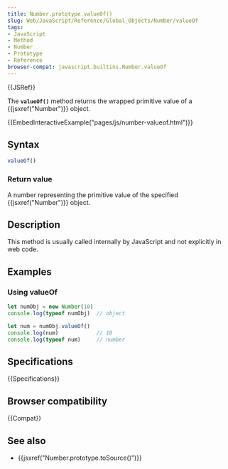 ```yaml
---
title: Number.prototype.valueOf()
slug: Web/JavaScript/Reference/Global_Objects/Number/valueOf
tags:
- JavaScript
- Method
- Number
- Prototype
- Reference
browser-compat: javascript.builtins.Number.valueOf
---
```

{{JSRef}}

The **`valueOf()`** method returns the wrapped primitive value of a
{{jsxref("Number")}} object.

{{EmbedInteractiveExample("pages/js/number-valueof.html")}}

## Syntax

```js
valueOf()
```

### Return value

A number representing the primitive value of the specified
{{jsxref("Number")}} object.

## Description

This method is usually called internally by JavaScript and not explicitly in web
code.

## Examples

### Using valueOf

```js
let numObj = new Number(10)
console.log(typeof numObj)  // object

let num = numObj.valueOf()
console.log(num)            // 10
console.log(typeof num)     // number
```

## Specifications

{{Specifications}}

## Browser compatibility

{{Compat}}

## See also

- {{jsxref("Number.prototype.toSource()")}}
